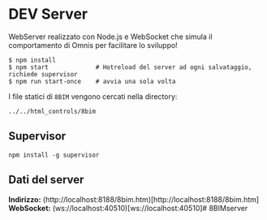 # DEV Server

WebServer realizzato con Node.js e WebSocket che simula il comportamento di Omnis per facilitare lo sviluppo!


```
$ npm install
$ npm start             # Hotreload del server ad ogni salvataggio, richiede supervisor
$ npm run start-once    # avvia una sola volta
```

I file statici di `8BIM` vengono cercati nella directory:

```
../../html_controls/8bim
```

## Supervisor

```
npm install -g supervisor
```

## Dati del server

**Indirizzo:** (http://localhost:8188/8bim.htm)[http://localhost:8188/8bim.htm]
**WebSocket:** (ws://localhost:40510)[ws://localhost:40510]# 8BIMserver
